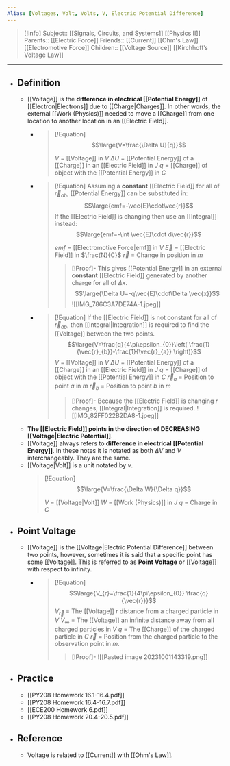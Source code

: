 ```yaml
---
Alias: [Voltages, Volt, Volts, V, Electric Potential Difference]
---
```

> [!Info]
> Subject:: [[Signals, Circuits, and Systems]] [[Physics II]]
> Parents:: [[Electric Force]]
> Friends:: [[Current]] [[Ohm's Law]] [[Electromotive Force]]
> Children:: [[Voltage Source]] [[Kirchhoff’s Voltage Law]]
---
- ## Definition
	- [[Voltage]] is the **difference in electrical [[Potential Energy]]** of [[Electron|Electrons]] due to [[Charge|Charges]]. In other words, the external [[Work (Physics)]] needed to move a [[Charge]] from one location to another location in an [[Electric Field]].
		- > [!Equation]
		  > $$\large{V=\frac{\Delta U}{q}}$$
		  > 
		  > $V$ = [[Voltage]] in $V$
		  > $\Delta U$ = [[Potential Energy]] of a [[Charge]] in an [[Electric Field]] in $J$
		  > $q$ = [[Charge]] of object with the [[Potential Energy]] in $C$
		- > [!Equation]
		  > Assuming a **constant** [[Electric Field]] for all of $\vec{r}_{ab}$, [[Potential Energy]] can be substituted in:
		  > $$\large{emf=-\vec{E}\cdot\vec{r}}$$
		  > If the [[Electric Field]] is changing then use an [[Integral]] instead:
		  > $$\large{emf=-\int \vec{E}\cdot d\vec{r}}$$
		  > 
		  > $emf$ = [[Electromotive Force|emf]] in $V$
		  > $\vec{E}$ = [[Electric Field]] in $\frac{N}{C}$
		  > $\vec{r}$ = Change in position in $m$
		  > > [!Proof]-
		  > > This gives [[Potential Energy]] in an external **constant** [[Electric Field]] generated by another charge for all of $\Delta x$.
		  > > $$\large{\Delta U=-q\vec{E}\cdot\Delta \vec{x}}$$
		  > > ![[IMG_786C3A7DE74A-1.jpeg]]
		- > [!Equation]
		  > If the [[Electric Field]] is not constant for all of $\vec{r}_{ab}$, then [[Integral|Integration]] is required to find the [[Voltage]] between the two points.
		  > $$\large{V=\frac{q}{4\pi\epsilon_{0}}\left( \frac{1}{\vec{r}_{b}}-\frac{1}{\vec{r}_{a}} \right)}$$
		  > $V$ = [[Voltage]] in $V$
		  > $\Delta U$ = [[Potential Energy]] of a [[Charge]] in an [[Electric Field]] in $J$
		  > $q$ = [[Charge]] of object with the [[Potential Energy]] in $C$
		  > $\vec{r}_{a}$ = Position to point $a$ in $m$
		  > $\vec{r}_{b}$ = Position to point $b$ in $m$
		  > > [!Proof]-
		  > > Because the [[Electric Field]] is changing $r$ changes, [[Integral|Integration]] is required.
		  > > ![[IMG_82FF022B2DA8-1.jpeg]]
	- **The [[Electric Field]] points in the direction of DECREASING [[Voltage|Electric Potential]]**.
	- [[Voltage]] always refers to **difference in electrical [[Potential Energy]]**. In these notes it is notated as both $\Delta V$ and $V$ interchangeably. They are the same.
	- [[Voltage|Volt]] is a unit notated by $v$.
	  > [!Equation]
	  > $$\large{V=\frac{\Delta W}{\Delta q}}$$
	  > 
	  > $V$ = [[Voltage|Volt]]
	  > $W$ = [[Work (Physics)]] in $J$
	  > $q$ = Charge in $C$
- ## Point Voltage
	- [[Voltage]] is the [[Voltage|Electric Potential Difference]] between two points, however, sometimes it is said that a specific point has some [[Voltage]]. This is referred to as **Point Voltage** or [[Voltage]] with respect to infinity.
		- > [!Equation]
		  > $$\large{V_{r}=\frac{1}{4\pi\epsilon_{0}} \frac{q}{\vec{r}}}$$
		  > $V_{\vec{r}}$ = The [[Voltage]] $r$ distance from a charged particle in $V$
		  > $V_{\infty}$ = The [[Voltage]] an infinite distance away from all charged particles in $V$
		  > $q$ = The [[Charge]] of the charged particle in $C$
		  > $\vec{r}$ = Position from the charged particle to the observation point in $m$.
		  > > [!Proof]-
		  > > ![[Pasted image 20231001143319.png]]
- ## Practice
	- [[PY208 Homework 16.1-16.4.pdf]]
	- [[PY208 Homework 16.4-16.7.pdf]]
	- [[ECE200 Homework 6.pdf]]
	- [[PY208 Homework 20.4-20.5.pdf]]
- ## Reference
	- Voltage is related to [[Current]] with [[Ohm's Law]].